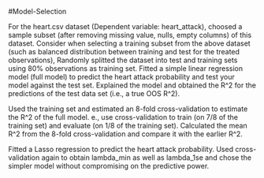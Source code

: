 

#Model-Selection

For the heart.csv dataset (Dependent variable: heart_attack), choosed a sample subset (after removing missing value, nulls, empty columns) of this dataset. Consider when selecting a training subset from the above dataset (such as balanced distribution between training and test for the treated observations), Randomly splitted the dataset into test and training sets using 80% observations as training set. Fitted a simple linear regression model (full model) to predict the heart attack probability and test your model against the test set.  Explained the model and obtained the R^2 for the predictions of the test data set (i.e., a true OOS R^2).
 
Used the training set and estimated an 8-fold cross-validation to estimate the R^2 of the full model. e., use cross-validation to train (on 7/8 of the training set) and evaluate (on 1/8 of the training set).  Calculated the mean R^2 from the 8-fold cross-validation and compare it with the earlier R^2.
 
Fitted a Lasso regression to predict the heart attack probability. Used cross-validation again to obtain lambda_min as well as lambda_1se and chose the simpler model without compromising on the predictive power.
